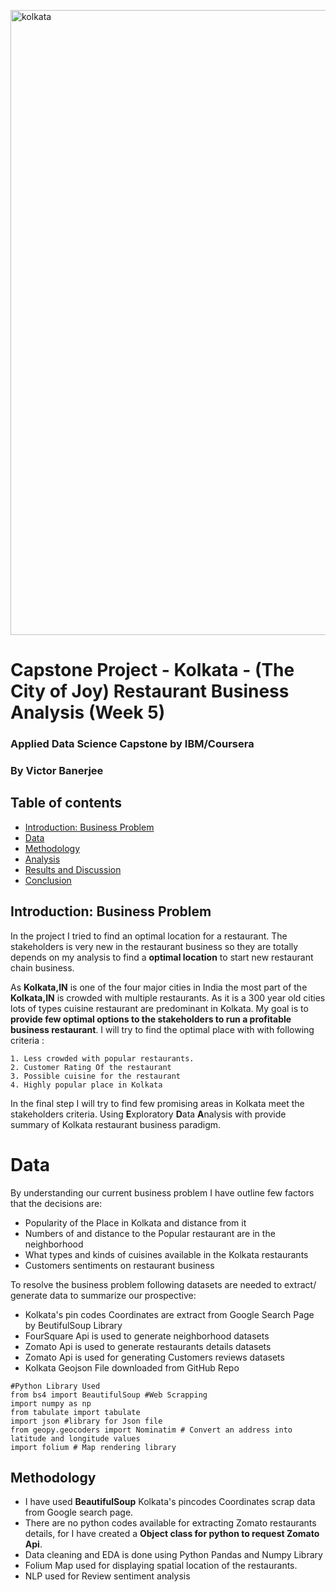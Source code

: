 <img src="https://i.ibb.co/NjSZDm5/kolkata-skyline-in-watercolor-background-pablo-romero.jpg" alt="kolkata"
	title="Kolkata" width = 1000/>

# Capstone Project - Kolkata - (The City of Joy) Restaurant Business Analysis (Week 5)
### Applied Data Science Capstone by IBM/Coursera
### By Victor Banerjee


## Table of contents
* [Introduction: Business Problem](#introduction)
* [Data](#data)
* [Methodology](#methodology)
* [Analysis](#analysis)
* [Results and Discussion](#results)
* [Conclusion](#conclusion)


## Introduction: Business Problem <a name="introduction"></a>

In the project I tried to find an optimal location for a restaurant. The stakeholders is very new in the restaurant business so they are totally depends on my analysis to find a **optimal location**  to start new restaurant chain business.  

As **Kolkata,IN** is one of the four major cities in India the most part of the **Kolkata,IN** is crowded with multiple restaurants. As it is a 300 year old cities lots of types cuisine restaurant are predominant in Kolkata. My goal is to **provide few optimal options to the stakeholders to run a profitable business restaurant**.
I will try to find the optimal place with with following criteria :

    1. Less crowded with popular restaurants.
    2. Customer Rating Of the restaurant
    3. Possible cuisine for the restaurant
    4. Highly popular place in Kolkata 

In the final step I will try to find few promising areas in Kolkata meet the stakeholders criteria. Using **E**xploratory **D**ata **A**nalysis with provide summary of Kolkata restaurant business paradigm.

# Data <a name="data"></a>

By understanding our current business problem I have outline few factors that the decisions are:
* Popularity of the Place in Kolkata and distance from it
* Numbers of and distance to the Popular restaurant are in the neighborhood
* What types and kinds of cuisines available in the Kolkata restaurants
* Customers sentiments on restaurant business

To resolve the business problem following datasets are needed to extract/ generate data to summarize our prospective:
- Kolkata's pin codes Coordinates are extract from Google Search Page by BeutifulSoup Library
- FourSquare Api is used to generate neighborhood datasets
- Zomato Api is used to generate restaurants details datasets
- Zomato Api is used for generating Customers reviews datasets
- Kolkata Geojson File downloaded from GitHub Repo

~~~
#Python Library Used
from bs4 import BeautifulSoup #Web Scrapping
import numpy as np
from tabulate import tabulate
import json #library for Json file
from geopy.geocoders import Nominatim # Convert an address into latitude and longitude values
import folium # Map rendering library
~~~

## Methodology <a name="methodology"></a>
- I have used **BeautifulSoup** Kolkata's pincodes Coordinates scrap data from Google search page.
- There are no python codes available for extracting Zomato restaurants details, for I have created a **Object class for python to request Zomato Api**. 
- Data cleaning and EDA is done using Python Pandas and Numpy Library
- Folium Map used for displaying spatial location of the restaurants.
- NLP used for Review sentiment analysis